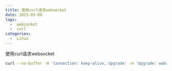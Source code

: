 ```yaml
---
title: 使用curl请求websocket
date: 2023-03-08
tags:
  -  websocket
  -  curl
categories:
  -  Linux
---
```


使用curl请求websocket

<!-- more -->

```bash
curl --no-buffer -H 'Connection: keep-alive, Upgrade' -H 'Upgrade: websocket' -v -H 'Sec-WebSocket-Version: 13' -H 'Sec-WebSocket-Key: websocket' http://localhost:8080/websocket/pod/itaimei/hls-service/1 ws | od -t c 1
```